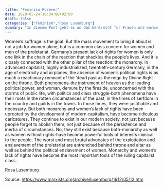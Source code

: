 ```yaml
---
title: "Feminism Forever"
date: 2020-05-24T16:34:08+02:00
draft: false
categories: ["feminism","Rosa Luxemburg"]
summary: "In diesem Post geht es um das Wahlrecht für Frauen und warum das cool ist"
---
```


Women’s suffrage is the goal. But the mass movement to bring it about is not a job for women alone, but is a common class concern for women and men of the proletariat. Germany’s present lack of rights for women is only one link in the chain of the reaction that shackles the people’s lives. And it is closely connected with the other pillar of the reaction: the monarchy. In advanced capitalist, highly industrialized, twentieth-century Germany, in the age of electricity and airplanes, the absence of women’s political rights is as much a reactionary remnant of the ‘dead past as the reign by Divine Right on the throne. Both phenomena-the instrument of heaven as the leading political power, and woman, demure by the fireside, unconcerned with the storms of public life, with politics and class struggle-both phenomena have their roots in the rotten circumstances of the past, in the times of serfdom in the country and guilds in the towns. In those times, they were justifiable and necessary. But both monarchy and women’s lack of rights have been uprooted by the development of modern capitalism, have become ridiculous caricatures. They continue to exist in our modern society, not just because people forgot to abolish them, not just because of the persistence and inertia of circumstances. No, they still exist because both-monarchy as well as women without rights-have become powerful tools of interests inimical to the people. The worst and most brutal advocates of the exploitation and enslavement of the proletariat are entrenched behind throne and altar as well as behind the political enslavement of women. Monarchy and women’s lack of rights have become the most important tools of the ruling capitalist class.

Rosa Luxemburg

Source: https://www.marxists.org/archive/luxemburg/1912/05/12.htm
